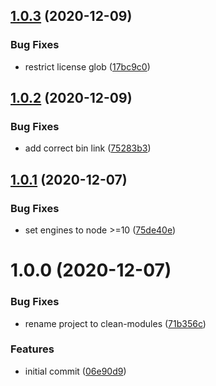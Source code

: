 ## [1.0.3](https://github.com/duniul/clean-modules/compare/v1.0.2...v1.0.3) (2020-12-09)


### Bug Fixes

* restrict license glob ([17bc9c0](https://github.com/duniul/clean-modules/commit/17bc9c029f8197a7cb4514fd11eef32023855243))

## [1.0.2](https://github.com/duniul/clean-modules/compare/v1.0.1...v1.0.2) (2020-12-09)


### Bug Fixes

* add correct bin link ([75283b3](https://github.com/duniul/clean-modules/commit/75283b3b0e5a42597e90209f60f85e83fc7429d7))

## [1.0.1](https://github.com/duniul/clean-modules/compare/v1.0.0...v1.0.1) (2020-12-07)


### Bug Fixes

* set engines to node >=10 ([75de40e](https://github.com/duniul/clean-modules/commit/75de40eca44847cefb269b2b36ce2f36b27a93ca))

# 1.0.0 (2020-12-07)


### Bug Fixes

* rename project to clean-modules ([71b356c](https://github.com/duniul/clean-modules/commit/71b356cda4f5587e5db526bcd7a82c9e575f2b4f))


### Features

* initial commit ([06e90d9](https://github.com/duniul/clean-modules/commit/06e90d944633dea3854b0a3f2571c0ebac874ad0))
